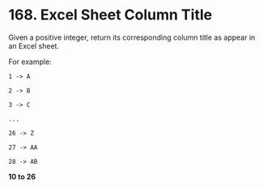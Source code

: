 # 168. Excel Sheet Column Title

Given a positive integer, return its corresponding column title as appear in an Excel sheet.

For example:

    1 -> A
	
    2 -> B
	
    3 -> C
	
    ...
	
    26 -> Z
	
    27 -> AA
	
    28 -> AB 
	
**10 to 26**

